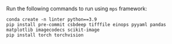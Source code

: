 Run the following commands to run using  `mps` framework:

``` 
conda create -n linter python==3.9
pip install pre-commit csbdeep tifffile einops pyyaml pandas matplotlib imagecodecs scikit-image
pip install torch torchvision
```
